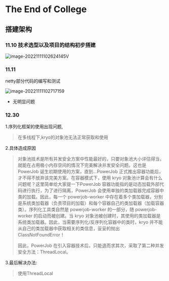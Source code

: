 # The End of College

## 搭建架构

### 11.10 技术选型以及项目的结构初步搭建

![image-20221111102624145](https://cdn.jsdelivr.net/gh/redamancy-w/blogImages@main/imgimage-20221111102624145.png)V

### 11.11 

netty部分代码的编写和测试

![image-20221111102717159](https://cdn.jsdelivr.net/gh/redamancy-w/blogImages@main/imgimage-20221111102717159.png)



- 无明显问题

### 12.30

1.序列化框架的使用出现问题, 

> 在多线程下,kryo的对象池无法正常获取和使用

2.具体造成原因

> 对象池技术是所有并发安全方案中性能最好的，只要对象池大小评估得当，就能在占用极小内存空间的情况下完美解决并发安全问题。这也是 PowerJob 诞生初期使用的方案，直到...PowerJob 正式推出容器功能后，才不得不放弃该完美方案。在容器模式下，使用 kryo 对象池计算会有什么问题呢？这里简单给大家提一下PowerJob 容器功能指的是动态加载外部代码进行执行，为了进行隔离，PowerJob 会使用单独的类加载器完成容器中类的加载。因此，每一个 powerjob-worker 中存在着多个类加载器，分别是系统类加载器（负责项目的加载）和每个容器自己的类加载器（加载容器类）。序列化工具类自然是 powerjob-worker 的一部分，随 powerjob-worker 的启动而被创建。当 kryo 对象池被创建时，其使用的类加载器是系统类加载器。因此，当需要序列化/反序列化容器中的类时，kryo 并不能从自己的类加载器中获取相关的类信息，妥妥的抛出 ClassNotFoundError！
>
> 因此，PowerJob 在引入容器技术后，只能退而求其次，采取了第二种并发安全方法：ThreadLocal。

3.最后解决办法:

> 使用ThreadLocal

